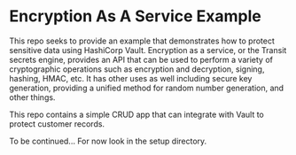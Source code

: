 # Encryption As A Service Example

This repo seeks to provide an example that demonstrates how to protect sensitive data using HashiCorp Vault.  Encryption as a service, or the Transit secrets engine, provides an API that can be used to perform a variety of cryptographic operations such as encryption and decryption, signing, hashing, HMAC, etc.  It has other uses as well including secure key generation, providing a unified method for random number generation, and other things.

This repo contains a simple CRUD app that can integrate with Vault to protect customer records.

To be continued...  For now look in the setup directory.
